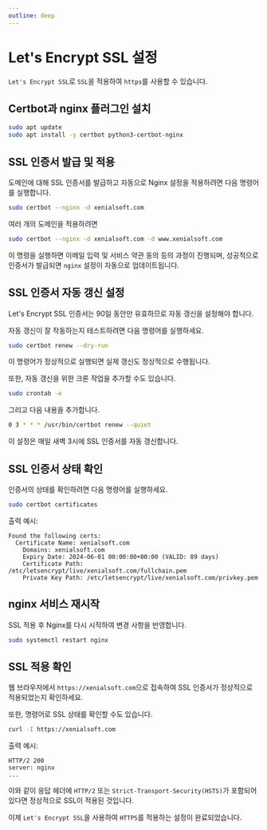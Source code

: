 ```yaml
---
outline: deep
---
```


# Let's Encrypt SSL 설정

`Let's Encrypt SSL`로 `SSL`을 적용하여 `https`를 사용할 수 있습니다.

## Certbot과 nginx 플러그인 설치

```bash
sudo apt update
sudo apt install -y certbot python3-certbot-nginx
```

## SSL 인증서 발급 및 적용

도메인에 대해 SSL 인증서를 발급하고 자동으로 Nginx 설정을 적용하려면 다음 명령어를 실행합니다.

```bash
sudo certbot --nginx -d xenialsoft.com
```

여러 개의 도메인을 적용하려면

```bash
sudo certbot --nginx -d xenialsoft.com -d www.xenialsoft.com
```

이 명령을 실행하면 이메일 입력 및 서비스 약관 동의 등의 과정이 진행되며, 성공적으로 인증서가 발급되면 `nginx` 설정이 자동으로 업데이트됩니다.

## SSL 인증서 자동 갱신 설정

Let's Encrypt SSL 인증서는 90일 동안만 유효하므로 자동 갱신을 설정해야 합니다.

자동 갱신이 잘 작동하는지 테스트하려면 다음 명령어를 실행하세요.

```bash
sudo certbot renew --dry-run
```

이 명령어가 정상적으로 실행되면 실제 갱신도 정상적으로 수행됩니다.

또한, 자동 갱신을 위한 크론 작업을 추가할 수도 있습니다.

```bash
sudo crontab -e
```

그리고 다음 내용을 추가합니다.

```bash
0 3 * * * /usr/bin/certbot renew --quiet
```

이 설정은 매일 새벽 3시에 SSL 인증서를 자동 갱신합니다.

## SSL 인증서 상태 확인

인증서의 상태를 확인하려면 다음 명령어를 실행하세요.

```bash
sudo certbot certificates
```

출력 예시:

```text
Found the following certs:
  Certificate Name: xenialsoft.com
    Domains: xenialsoft.com
    Expiry Date: 2024-06-01 00:00:00+00:00 (VALID: 89 days)
    Certificate Path: /etc/letsencrypt/live/xenialsoft.com/fullchain.pem
    Private Key Path: /etc/letsencrypt/live/xenialsoft.com/privkey.pem
```

## nginx 서비스 재시작

SSL 적용 후 Nginx를 다시 시작하여 변경 사항을 반영합니다.

```bash
sudo systemctl restart nginx
```

## SSL 적용 확인

웹 브라우저에서 `https://xenialsoft.com`으로 접속하여 SSL 인증서가 정상적으로 적용되었는지 확인하세요.

또한, 명령어로 SSL 상태를 확인할 수도 있습니다.

```bash
curl -I https://xenialsoft.com
```

출력 예시:

```text
HTTP/2 200
server: nginx
...
```

이와 같이 응답 헤더에 `HTTP/2` 또는 `Strict-Transport-Security(HSTS)`가 포함되어 있다면 정상적으로 SSL이 적용된 것입니다.

이제 `Let's Encrypt SSL`을 사용하여 `HTTPS`를 적용하는 설정이 완료되었습니다.